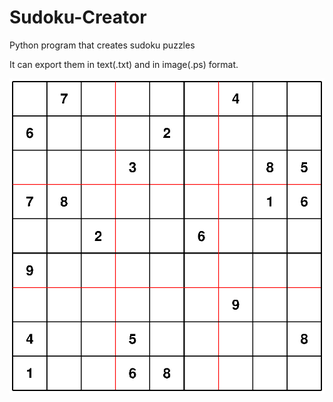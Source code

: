 # Sudoku-Creator
Python program that creates sudoku puzzles

It can export them in text(.txt) and in image(.ps) format.

![alt tag](https://raw.githubusercontent.com/Godsend72/Sudoku-Creator/master/example)
